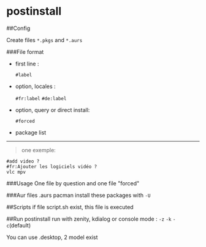 # postinstall

##Config

Create files `*.pkgs` and `*.aurs`

###File format 
 * first line : 

    `#label`
    
 * option, locales : 

    `#fr:label`
    `#de:label`
    
 * option, query or direct install:

    `#forced`
    
 * package list

---
>one exemple:

    #add video ?
    #fr:Ajouter les logiciels vidéo ?
    vlc mpv
    
###Usage
One file by question and one file "forced"

###Aur
files .aurs
pacman install these packages with `-U`

##Scripts
if file script.sh exist, this file is executed 

##Run
postinstall run with zenity, kdialog or console mode : `-z` `-k` `-c`(default)

You can use .desktop, 2 model exist
